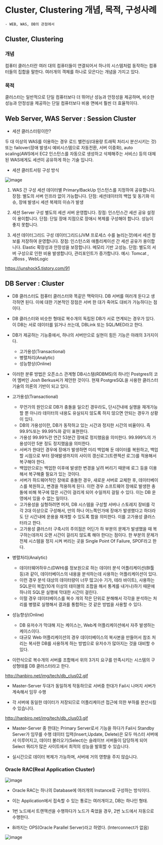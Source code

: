 # Cluster, Clustering 개념, 목적, 구성사례

```
- WEB, WAS, DB의 관점에서
```

## Cluster, Clustering

### 개념

컴퓨터 클러스터란 여러 대의 컴퓨터들이 연결되어서 하나의 시스템처럼 동작하는 컴퓨터들의 집합을 말한다. 여러개의 객체를 하나로 모은다는 개념을 가지고 있다.

### 목적

클러스터는 일반적으로 단일 컴퓨터보다 더 뛰어난 성능과 안정성을 제공하며, 비슷한 성능과 안정성을 제공하는 단일 컴퓨터보다 비용 면에서 훨씬 더 효율적이다.

## Web Server, WAS Server : Session Cluster

- 세션 클러스터링이란?

두 대 이상의 WAS를 이용하는 경우 로드 밸런싱(대용량 트래픽 처리시 분산시키는 것) 또는 failover(장애 발생시 예비시스템으로 자동전환, 서버 이중화), auto scaling(AWS에서 EC2 인스턴스를 자동으로 생성하고 삭제해주는 서비스) 등의 대체된 WAS에게도 세션이 공유하게 하는 기술 입니다.


- 세션 클러트서링 구성 방식

![image](https://user-images.githubusercontent.com/77392444/119743723-770b5c00-bec5-11eb-8cd8-0266628f532f.png)

1) WAS 간 구성
세션 데이터별 Primary/BackUp 인스턴스를 지정하여 공유합니다.
장점: 별도의 서버 인프라 없이 가능합니다.
단점: 세션데이터의 백업 및 동기화 이슈, 장애 발생시 세션 복제의 이슈가 발생

2) 세션 Server 구성
별도의 세션 서버 운영합니다.
장점: 인스턴스간 세션 공유 설정이 용이합니다. 
단점: 단일 장애 지점으로 장애시 복제를 구성해야 합니다. 성능이 좋지 못합니다.

3) 세션 데이터그리드 구성
데이터그리드(JVM 프로세스 수를 늘리는것)에서 세션 정보를 저장하여 운영합니다.
장점: 인스턴스와 애플리케이션 간 세션 공유가 용이합니다. Elastic 확장성과 안장성을 보장합니다. 메모리 기반 고성능.
단점: 별도의 서버 구성으로 인한 비용 발생합니다, 관리포인트가 증가합니다. 
예시: Tomcat , JBoss , WebLogic 

https://junshock5.tistory.com/91


## DB Server : Cluster

- DB 클러스터도 컴퓨터 클러스터와 똑같은 맥락이다. DB 서버를 여러개 둔다고 생각하면 된다. 이에 대한 기본적인 장점은 서버 한 대가 죽어도 대비가 가능하다는 점이다.

- DB 클러스터와 비슷한 형태로 복수개의 독립된 DB가 서로 연계되는 경우가 있다. 이 DB는 서로 데이터를 읽거나 쓰는데, DBLink 또는 SQL/MED라고 한다.

- DB가 제공하는 기능중에서, 하나의 서버만으로 실현이 힘든 기능은 아래의 3가지이다.

  - 고가용성(Transactional)
  - 병렬처리(Analytic)
  - 성능향상(Online)

- 이러한 분류 방법은 오픈소스 관계형 DB시스템(RDBMS)의 하나인 Postgres의 코어 멤버인 Josh Berkus씨가 제안한 것이다. 현재 PostgreSQL을 사용한 클러스터 기술의 의론의 기반이 되고 있다.

- 고가용성(Transactional)

  - 무언가의 원인으로 DB가 충돌을 일으킨 경우라도, 단시간내에 실행을 재개가능할 뿐 아니라 데이터의 내용도 유실되지 않도록 하지 않으면 안되는 경우가 상황이 있다.
  - DB의 가용성이란, DB가 동작하고 있는 시간과 정지한 시간의 비율이다. 즉 99.9%또는 99.99%와 같이 표현한다. 
  - 가용성 99.99%란 연간 53분간 장애로 정지했음을 의미한다. 99.999%의 가용성이란 5분 정도 정지했음을 의미한다. 
  - 서버가 한대인 경우에 장애가 발생하면 미리 백업해 둔 데이터를 복원하고, 백업할 시점으로 부터 장애발생까지의 사이의 갱신로그(트랜젝션 로그)를 적용해서 복구해야 한다. 
  - 백업만으로는 백업한 이후에 발생한 변경을 날려 버리기 때문에 로그 등을 이용해서 복구해줄 필요가 있는 것이다.
  - 서버가 하드웨어적인 장애로 충돌한 경우, 새로운 서버로 교체한 후, 데이터베이스를 복원하고, 변경을 적용하게 된다. 이런 경우 소프트웨어 장애로 발생한 충돌에 비해 복구에 많은 시간이 걸리게 되어 수일까지 걸릴 수 있다. 이는 DB 운영에서 있을 수 없는 일이다.
  - 고가용성을 실형하려면 머저, DB 시스템을 구성할 서버나 스토레지 장비를 각각 2대 이상으로 구성해서, 만의 하나 어느쪽인가에 장애가 발생했다고 하더라도 단 시간내에 운용을 재개할 수 있도록 함을 의미한다. 이를 고가용성 클러스터라고 한다.
  - 고가용성 클러스터 구축시의 주의점은 어딘가 하 부분의 문제가 발생했을 때 복구하는데까지 오랜 시간이 걸리지 않도록 해야 한다는 점이다. 한 부분의 문제가 전체 시스템을 정지 시켜 버리는 곳을 Single Point Of Failure, SPOF라고 한다.

- 병렬처리(Analytic)
  - 데이터웨어하우스(DWH)를 정보원으로 하는 데이터 분석 어플리케이션(BI툴 등)과 같이, 데이터베이스의 내용을 분석하는데 사용하는 어플리케이션이 있다. 
  - 이런 경우 분석 대상의 데이터량이 너무 많고(수 기가, 테라 바이트), 사용하는 SQL문이 복잡(10개 이상의 테이블의 조합을 해서 통계를 내거나)하기 때문에 하나의 SQL문 실행에 막대한 시간이 걸린다. 
  - 이럴 경우 데이터베이스를 복수 개의 작은 단위로 분해해서 각각을 분석하는 처리를 병렬로 실행해서 결과를 통합하는 것 같은 방법을 사용할 수 있다.

- 성능향상(Online)
  - DB 유저수가 막대해 지는 케이스는, Web계 어플리케이션에서 자주 발생하는 케이스이다. 
  - 대규모 Web 어플리케이션의 경우 데이터베이스의 복사본을 만들어서 참조 처리는 복사한 DB를 사용하게 하는 방법으로 유저수가 많아지는 것을 대비할 수 있다.

- 이런식으로 복수개의 서버를 조합해서 위의 3가지 요구를 만족시키는 시스템의 구성형태를 DB 클러스터라고 한다.

http://hanbiro.net/img/tech/db_clus02.gif

- Master-Server 두대가 동일하게 작동하므로 서버중 한대가 Fail시 나머지 서버가 계속해서 임무 수행 

- 각 서버에 동일한 데이터가 저장되므로 어플리케이션 접근에 의한 부하를 분산시킬 수 있습니다.

http://hanbiro.net/img/tech/db_clus03.gif

- Master-Server 중 한대는 Primary Server로서 기능을 하다가 Fail시 Standby Server가 임무를 수행 
데이터 입력(Insert,Update, Delete)은 모두 마스터 서버에서 이루어지고, 데이터 불러오기(Select)는 슬레이브 서버들이 담당하게 되어 Select 쿼리가 많은 사이트에서 최적의 성능을 발휘할 수 있습니다.

- 실시간으로 데이터 복제가 가능하며, 서버에 거의 영향을 주지 않습니다.

### Oracle RAC(Real Application Cluster)

![image](https://user-images.githubusercontent.com/77392444/119744659-6e1b8a00-bec7-11eb-83c3-9448b514fb01.png)

- Oracle RAC는 하나의 Database에 여러개의 Instance로 구성하는 방식이다.

-  이는 Application에서 접속할 수 있는 통로는 여러개이고, DB는 하나인 형태.

- 1번 노드에서 트랜잭션을 수행하다가 노드가 죽었을 경우, 2번 노드에서 자동으로 수행한다.

- 8i까지는 OPS(Oracle Parallel Server)라고 하였다. (Interconnect가 없음)

![image](https://user-images.githubusercontent.com/77392444/119744729-930ffd00-bec7-11eb-8ea7-a3f13484b87a.png)


